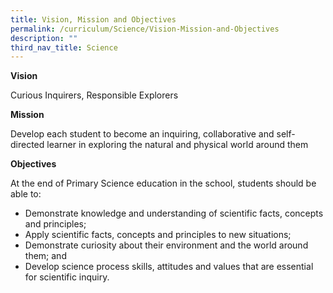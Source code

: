 ```yaml
---
title: Vision, Mission and Objectives
permalink: /curriculum/Science/Vision-Mission-and-Objectives
description: ""
third_nav_title: Science
---
```

**Vision**

Curious Inquirers, Responsible Explorers

**Mission**

Develop each student to become an inquiring, collaborative and self-directed learner in exploring the natural and physical world around them

**Objectives**

At the end of Primary Science education in the school, students should be able to:

*   Demonstrate knowledge and understanding of scientific facts, concepts and principles;
*   Apply scientific facts, concepts and principles to new situations;
*   Demonstrate curiosity about their environment and the world around them; and
*   Develop science process skills, attitudes and values that are essential for scientific inquiry.